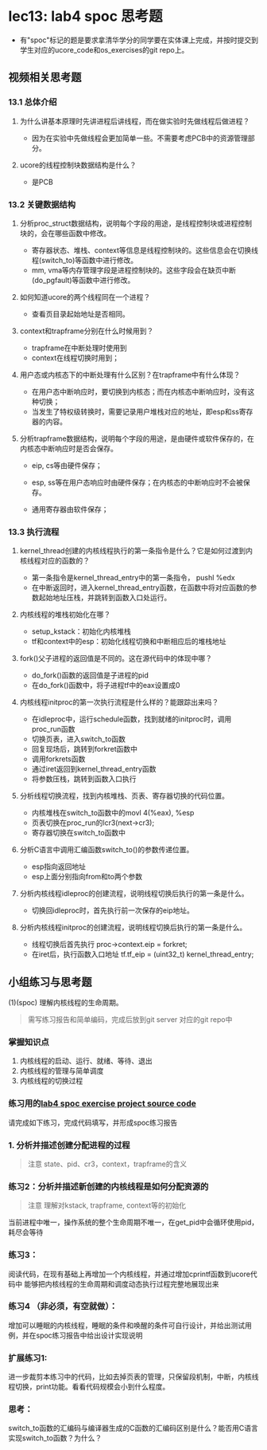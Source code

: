 # lec13: lab4 spoc 思考题

- 有"spoc"标记的题是要求拿清华学分的同学要在实体课上完成，并按时提交到学生对应的ucore_code和os_exercises的git repo上。

## 视频相关思考题

### 13.1 总体介绍

1. 为什么讲基本原理时先讲进程后讲线程，而在做实验时先做线程后做进程？

   * 因为在实验中先做线程会更加简单一些。不需要考虑PCB中的资源管理部分。
2. ucore的线程控制块数据结构是什么？
   * 是PCB

### 13.2 关键数据结构

1. 分析proc_struct数据结构，说明每个字段的用途，是线程控制块或进程控制块的，会在哪些函数中修改。
   * 寄存器状态、堆栈、context等信息是线程控制块的。这些信息会在切换线程(switch\_to)等函数中进行修改。
   * mm, vma等内存管理字段是进程控制块的。这些字段会在缺页中断(do\_pgfault)等函数中进行修改。

1. 如何知道ucore的两个线程同在一个进程？
   * 查看页目录起始地址是否相同。

1. context和trapframe分别在什么时候用到？

   * trapframe在中断处理时使用到
   * context在线程切换时用到；
2. 用户态或内核态下的中断处理有什么区别？在trapframe中有什么体现？
   * 在用户态中断响应时，要切换到内核态；而在内核态中断响应时，没有这种切换；
   * 当发生了特权级转换时，需要记录用户堆栈对应的地址，即esp和ss寄存器的内容。

1. 分析trapframe数据结构，说明每个字段的用途，是由硬件或软件保存的，在内核态中断响应时是否会保存。

   * eip, cs等由硬件保存；
   * esp, ss等在用户态响应时由硬件保存；在内核态的中断响应时不会被保存。

   * 通用寄存器由软件保存；

### 13.3 执行流程

1. kernel_thread创建的内核线程执行的第一条指令是什么？它是如何过渡到内核线程对应的函数的？

   * 第一条指令是kernel_thread_entry中的第一条指令， pushl %edx
   * 在中断返回时，进入kernel_thread_entry函数，在函数中将对应函数的参数起始地址压栈，并跳转到函数入口处运行。

2. 内核线程的堆栈初始化在哪？

   * setup_kstack：初始化内核堆栈
   * tf和context中的esp：初始化线程切换和中断相应后的堆栈地址

3. fork()父子进程的返回值是不同的。这在源代码中的体现中哪？
   * do_fork()函数的返回值是子进程的pid
   * 在do_fork()函数中，将子进程tf中的eax设置成0
4. 内核线程initproc的第一次执行流程是什么样的？能跟踪出来吗？
   * 在idleproc中，运行schedule函数，找到就绪的initproc时，调用proc_run函数
   * 切换页表，进入switch\_to函数
   * 回复现场后，跳转到forkret函数中
   * 调用forkrets函数
   * 通过iret返回到kernel\_thread\_entry函数
   * 将参数压栈，跳转到函数入口执行
5. 分析线程切换流程，找到内核堆栈、页表、寄存器切换的代码位置。
   * 内核堆栈在switch\_to函数中的movl 4(%eax), %esp
   * 页表切换在proc_run的lcr3(next->cr3);
   * 寄存器切换在switch\_to函数中
6. 分析C语言中调用汇编函数switch_to()的参数传递位置。
   * esp指向返回地址
   * esp上面分别指向from和to两个参数
7. 分析内核线程idleproc的创建流程，说明线程切换后执行的第一条是什么。
   * 切换回idleproc时，首先执行前一次保存的eip地址。

8. 分析内核线程initproc的创建流程，说明线程切换后执行的第一条是什么。

   * 线程切换后首先执行 proc->context.eip = forkret;
   * 在iret后，执行函数入口地址 tf.tf_eip = (uint32_t) kernel_thread_entry;

## 小组练习与思考题

(1)(spoc) 理解内核线程的生命周期。

> 需写练习报告和简单编码，完成后放到git server 对应的git repo中

### 掌握知识点
1. 内核线程的启动、运行、就绪、等待、退出
2. 内核线程的管理与简单调度
3. 内核线程的切换过程

### 练习用的[lab4 spoc exercise project source code](https://github.com/chyyuu/ucore_lab/tree/master/related_info/lab4/lab4-spoc-discuss)


请完成如下练习，完成代码填写，并形成spoc练习报告

### 1. 分析并描述创建分配进程的过程

> 注意 state、pid、cr3，context，trapframe的含义

### 练习2：分析并描述新创建的内核线程是如何分配资源的

> 注意 理解对kstack, trapframe, context等的初始化


当前进程中唯一，操作系统的整个生命周期不唯一，在get_pid中会循环使用pid，耗尽会等待

### 练习3：

阅读代码，在现有基础上再增加一个内核线程，并通过增加cprintf函数到ucore代码中
能够把内核线程的生命周期和调度动态执行过程完整地展现出来

### 练习4 （非必须，有空就做）：

增加可以睡眠的内核线程，睡眠的条件和唤醒的条件可自行设计，并给出测试用例，并在spoc练习报告中给出设计实现说明

### 扩展练习1: 

进一步裁剪本练习中的代码，比如去掉页表的管理，只保留段机制，中断，内核线程切换，print功能。看看代码规模会小到什么程度。

### 思考：

switch_to函数的汇编码与编译器生成的C函数的汇编码区别是什么？能否用C语言实现switch_to函数？为什么？
